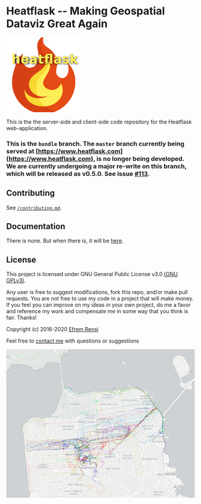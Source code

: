 # Heatflask -- Making Geospatial Dataviz Great Again
[<img src="/frontend/src/images/logo.png" alt="logo" width=200/>](https://www.heatflask.com)

This is the the server-side and client-side code repository for the Heatflask web-application.

### This is the `bundle` branch. The `master` branch currently being served at [https://www.heatflask.com](https://www.heatflask.com), is no longer being developed. We are currently undergoing a major re-write on this branch, which will be released as v0.5.0. See issue [#113](https://github.com/ebrensi/heatflask/issues/113).


## Contributing
See [`/contributing.md`](/contributing.md).

## Documentation
There is none.  But when there is, it will be [here](docs/docs.md).

## License

This project is licensed under GNU General Public License v3.0 [(GNU GPLv3)](http://choosealicense.com/licenses/gpl-3.0).

Any user is free to suggest modifications, fork this repo, and/or make pull requests.  You are not free to use my code in a project that will make money.  If you feel you can improve on my ideas in your own project, do me a favor and reference my work and compensate me in some way that you think is fair.  Thanks!

Copyright (c) 2016-2020 [Efrem Rensi](mailto:info@heatflask.com)

Feel free to [contact me](mailto:info@heatflask.com) with questions or suggestions

![alt text](docs/gif1.gif)
